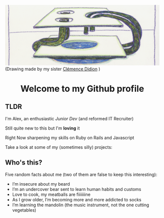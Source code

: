 ![drawing made by my sister](https://raw.githubusercontent.com/AlexandreDidion/AlexandreDidion/master/header_2.png?token=AP5FNMOLPUXYOLASDUPKUGDADVZ2G) 
(Drawing made by my sister [Clémence Didion](https://www.instagram.com/clemencedidion/?hl=en) )

<h1 align="center"> Welcome to my Github profile </h1>

## TLDR ##

I'm Alex, an enthusiastic *Junior Dev* (and reformed IT Recruiter)

Still quite new to this but I'm **loving** it

Right Now sharpening my skills on Ruby on Rails and Javascript

Take a look at some of my (sometimes silly) projects:

## Who's this? ##
   
Five random facts about me (two of them are false to keep this interesting): 
* I’m insecure about my beard
* I’m an undercover bear sent to learn human habits and customs 
* Love to cook, my meatballs are fiiiiiiine
* As I grow older, I’m becoming more and more addicted to socks 
* I’m learning the mandolin (the music instrument, not the one cutting vegetables) 



<!--
**AlexandreDidion/AlexandreDidion** is a ✨ _special_ ✨ repository because its `README.md` (this file) appears on your GitHub profile.

Here are some ideas to get you started:

- 🔭 I’m currently working on ...
- 🌱 I’m currently learning ...
- 👯 I’m looking to collaborate on ...
- 🤔 I’m looking for help with ...
- 💬 Ask me about ...
- 📫 How to reach me: ...
- 😄 Pronouns: ...
- ⚡ Fun fact: ...
-->
